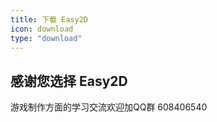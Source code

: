 ```yaml
---
title: 下载 Easy2D
icon: download
type: "download"
---
```

## 感谢您选择 Easy2D
游戏制作方面的学习交流欢迎加QQ群 608406540
